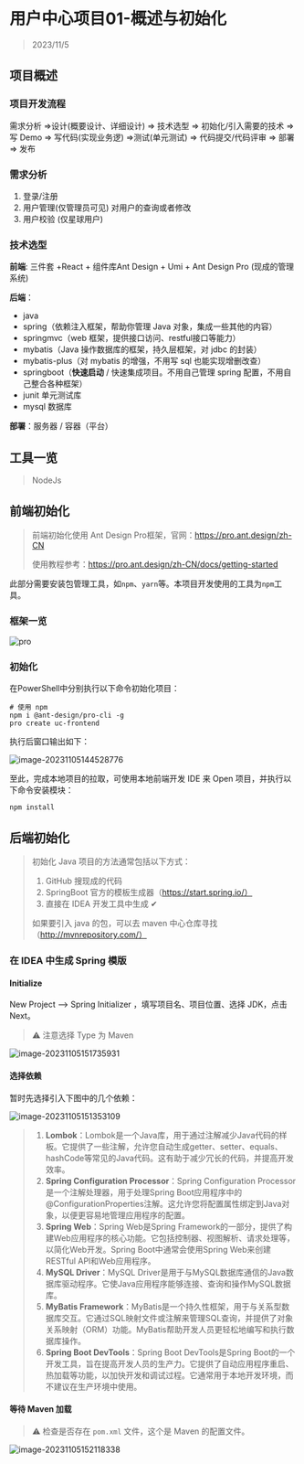 # 用户中心项目01-概述与初始化

> 2023/11/5

## 项目概述

### 项目开发流程

需求分析 =>设计(概要设计、详细设计) => 技术选型  =>
初始化/引入需要的技术 => 写 Demo => 写代码(实现业务逻) =>测试(单元测试) => 代码提交/代码评审 => 部署 => 发布

### 需求分析

1. 登录/注册
2. 用户管理(仅管理员可见) 对用户的查询或者修改
3. 用户校验 (仅星球用户)

### 技术选型

**前端**: 三件套 +React + 组件库Ant Design + Umi + Ant Design Pro (现成的管理系统)

**后端**：

- java
- spring（依赖注入框架，帮助你管理 Java 对象，集成一些其他的内容）
- springmvc（web 框架，提供接口访问、restful接口等能力）
- mybatis（Java 操作数据库的框架，持久层框架，对 jdbc 的封装）
- mybatis-plus（对 mybatis 的增强，不用写 sql 也能实现增删改查）
- springboot（**快速启动** / 快速集成项目。不用自己管理 spring 配置，不用自己整合各种框架）
- junit 单元测试库
- mysql 数据库

**部署**：服务器 / 容器（平台）





## 工具一览

> NodeJs





## 前端初始化

> 前端初始化使用 Ant Design Pro框架，官网：https://pro.ant.design/zh-CN
>
> 使用教程参考：https://pro.ant.design/zh-CN/docs/getting-started

此部分需要安装包管理工具，如`npm`、`yarn`等。本项目开发使用的工具为`npm`工具。

### 框架一览

![pro](https://typora-1308640872.cos.ap-beijing.myqcloud.com/img/yuque_diagram.jpg)

### 初始化

在PowerShell中分别执行以下命令初始化项目：

```shell
# 使用 npm
npm i @ant-design/pro-cli -g
pro create uc-frontend
```

执行后窗口输出如下：

![image-20231105144528776](https://typora-1308640872.cos.ap-beijing.myqcloud.com/img/image-20231105144528776.png)

至此，完成本地项目的拉取，可使用本地前端开发 IDE 来 Open 项目，并执行以下命令安装模块：

```shell
npm install
```



## 后端初始化

> 初始化 Java 项目的方法通常包括以下方式：
>
> 1. GitHub 搜现成的代码
> 2. SpringBoot 官方的模板生成器（https://start.spring.io/）
> 3. 直接在 IDEA 开发工具中生成  ✔
>
> 如果要引入 java 的包，可以去 maven 中心仓库寻找（http://mvnrepository.com/）
>



### 在 IDEA 中生成 Spring 模版

#### Initialize

New Project --> Spring Initializer ，填写项目名、项目位置、选择 JDK，点击 Next。

> :warning: 注意选择 Type 为 Maven

![image-20231105151735931](https://typora-1308640872.cos.ap-beijing.myqcloud.com/img/image-20231105151735931.png)



#### 选择依赖

暂时先选择引入下图中的几个依赖：

![image-20231105151353109](https://typora-1308640872.cos.ap-beijing.myqcloud.com/img/image-20231105151353109.png)

> 1. **Lombok**：Lombok是一个Java库，用于通过注解减少Java代码的样板。它提供了一些注解，允许您自动生成getter、setter、equals、hashCode等常见的Java代码。这有助于减少冗长的代码，并提高开发效率。
> 2. **Spring Configuration Processor**：Spring Configuration Processor是一个注解处理器，用于处理Spring Boot应用程序中的@ConfigurationProperties注解。这允许您将配置属性绑定到Java对象，以便更容易地管理应用程序的配置。
> 3. **Spring Web**：Spring Web是Spring Framework的一部分，提供了构建Web应用程序的核心功能。它包括控制器、视图解析、请求处理等，以简化Web开发。Spring Boot中通常会使用Spring Web来创建RESTful API和Web应用程序。
> 4. **MySQL Driver**：MySQL Driver是用于与MySQL数据库通信的Java数据库驱动程序。它使Java应用程序能够连接、查询和操作MySQL数据库。
> 5. **MyBatis Framework**：MyBatis是一个持久性框架，用于与关系型数据库交互。它通过SQL映射文件或注解来管理SQL查询，并提供了对象关系映射（ORM）功能。MyBatis帮助开发人员更轻松地编写和执行数据库操作。
> 6. **Spring Boot DevTools**：Spring Boot DevTools是Spring Boot的一个开发工具，旨在提高开发人员的生产力。它提供了自动应用程序重启、热加载等功能，以加快开发和调试过程。它通常用于本地开发环境，而不建议在生产环境中使用。

#### 等待 Maven 加载

> :warning: 检查是否存在 `pom.xml` 文件，这个是 Maven 的配置文件。

![image-20231105152118338](https://typora-1308640872.cos.ap-beijing.myqcloud.com/img/image-20231105152118338.png)









